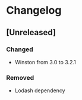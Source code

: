 # Changelog

## [Unreleased]
### Changed
- Winston from 3.0 to 3.2.1
### Removed
- Lodash dependency
